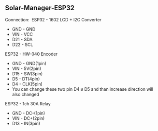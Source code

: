 ## Solar-Manager-ESP32
 Connection:&nbsp;
ESP32   - 1602 LCD + I2C Converter
* GND		-	 GND &nbsp;
* VIN  	-	 VCC &nbsp;
* D21  	-	 SDA &nbsp;
* D22  	-	 SCL &nbsp;


ESP32   - HW-040 Encoder
* GND		  -	 GND(1pin)  &nbsp;
* VIN  	  -	 5V(2pin)  &nbsp;
* D15  	  -	 SW(3pin)  &nbsp;
* D5	 	  -	 DT(4pin)  &nbsp;
* D4  	  -	 CLK(5pin)  &nbsp;
* You can change these two pin D4 и D5 and than increase direction will also changed  &nbsp;


ESP32   - 1ch 30A Relay
* GND		  -	 DC-(1pin)  &nbsp;
* VIN  	  -	 DC+(2pin)  &nbsp;
* D13  	  -	 IN(3pin)  &nbsp;
